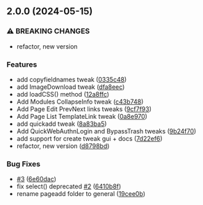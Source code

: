 ## 2.0.0 (2024-05-15)


### ⚠ BREAKING CHANGES

* refactor, new version

### Features

* add copyfieldnames tweak ([0335c48](https://github.com/netcarver/RockAdminTweaks/commit/0335c4816c3b6e0f272db3010bc801218d5e1117))
* add ImageDownload tweak ([dfa8eec](https://github.com/netcarver/RockAdminTweaks/commit/dfa8eec17831db971177c13ebe22d0199bb7c08e))
* add loadCSS() method ([12a8ffc](https://github.com/netcarver/RockAdminTweaks/commit/12a8ffcdc1b421091584adf5f5358815a5a0b4b8))
* Add Modules CollapseInfo tweak ([c43b748](https://github.com/netcarver/RockAdminTweaks/commit/c43b748363a78e0fd57e29c6af383bb92c0e573d))
* Add Page Edit PrevNext links tweaks ([9cf7f93](https://github.com/netcarver/RockAdminTweaks/commit/9cf7f930b07f309709d6585a3d341c09a1b4e6a7))
* Add Page List TemplateLink tweak ([0a8e970](https://github.com/netcarver/RockAdminTweaks/commit/0a8e970cf5fe758d64e6156d4aee1ce0d8929834))
* add quickadd tweak ([8a83ba5](https://github.com/netcarver/RockAdminTweaks/commit/8a83ba51c270dd29a48d159be58bfb9e76848973))
* Add QuickWebAuthnLogin and BypassTrash tweaks ([9b24f70](https://github.com/netcarver/RockAdminTweaks/commit/9b24f70c308b0ccd089d488e5b0ac6040e19d1f0))
* add support for create tweak gui + docs ([7d22ef6](https://github.com/netcarver/RockAdminTweaks/commit/7d22ef6d6f0c8e60d8d04cc5deef94a800e4624d))
* refactor, new version ([d8798bd](https://github.com/netcarver/RockAdminTweaks/commit/d8798bdb15e0f2cde89b946dc18c352a213de544))


### Bug Fixes

* [#3](https://github.com/netcarver/RockAdminTweaks/issues/3) ([6e60dac](https://github.com/netcarver/RockAdminTweaks/commit/6e60dac142414a2007ff5b75188d348b1abd85d2))
* fix select() deprecated [#2](https://github.com/netcarver/RockAdminTweaks/issues/2) ([6410b8f](https://github.com/netcarver/RockAdminTweaks/commit/6410b8ffd1af6b085947fb2a16a4cb7bedf5740f))
* rename pageadd folder to general ([19cee0b](https://github.com/netcarver/RockAdminTweaks/commit/19cee0b1c4ed3a3dd887ab9e5d57d8dc47d957fb))

